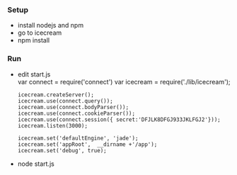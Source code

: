 ### Setup
*   install nodejs and npm
*   go to icecream  
*   npm install
### Run
*   edit start.js    
        var connect    = require('connect')
        var icecream   = require('./lib/icecream');

		icecream.createServer();
		icecream.use(connect.query());
		icecream.use(connect.bodyParser());
		icecream.use(connect.cookieParser());
		icecream.use(connect.session({ secret:'DFJLK8DFGJ933JKLFGJ2'}));
		icecream.listen(3000);

		icecream.set('defaultEngine', 'jade');
		icecream.set('appRoot',  __dirname +'/app');
		icecream.set('debug', true);
* node start.js		
